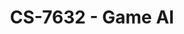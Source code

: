---
layout: course
title: CS-7632 - Game AI
aliases: GAI
course_id: CS-7632
permalink: /CS-7632/
avg_difficulty: 2.56
avg_rating: 4.71
avg_workload: 11.41
course_number: 7632
---